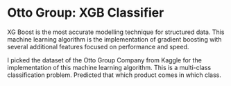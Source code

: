 # Otto Group: XGB Classifier

XG Boost is the most accurate modelling technique for structured data. This machine learning algorithm is the implementation of gradient boosting with several additional features focused on performance and speed.

I picked the dataset of the Otto Group Company from Kaggle for the implementation of this machine learning algorithm. This is a multi-class classification problem. Predicted that which product comes in which class.
